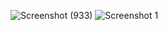 ![Screenshot (933)](https://github.com/user-attachments/assets/277607a8-001f-4396-af3a-7c9b05db6870)
![Screenshot 1](https://github.com/user-attachments/assets/0aa1610d-b929-4264-89e4-e9b58c66076b)
